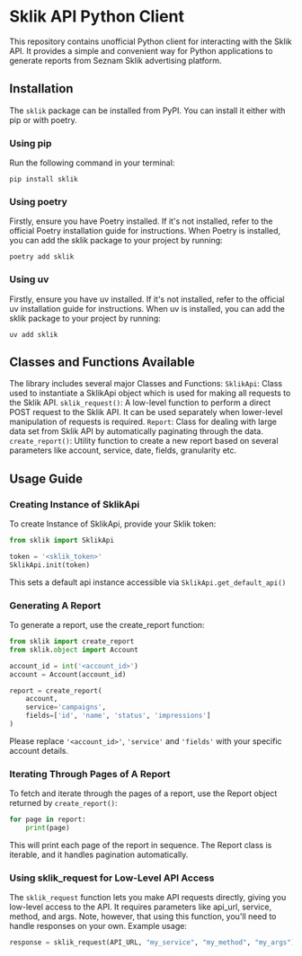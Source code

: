 # Sklik API Python Client
This repository contains unofficial Python client for interacting with the Sklik API. It provides a simple and convenient way for Python applications to generate reports from Seznam Sklik advertising platform.
## Installation
The `sklik` package can be installed from PyPI. You can install it either with pip or with poetry.
### Using pip
Run the following command in your terminal:
```
pip install sklik
```
### Using poetry
Firstly, ensure you have Poetry installed. If it's not installed, refer to the official Poetry installation guide for instructions.
When Poetry is installed, you can add the sklik package to your project by running:
```
poetry add sklik
```
### Using uv
Firstly, ensure you have uv installed. If it's not installed, refer to the official uv installation guide for instructions.
When uv is installed, you can add the sklik package to your project by running:
```
uv add sklik
```
## Classes and Functions Available
The library includes several major Classes and Functions:
`SklikApi`: Class used to instantiate a SklikApi object which is used for making all requests to the Sklik API.
`sklik_request()`: A low-level function to perform a direct POST request to the Sklik API. It can be used separately when lower-level manipulation of requests is required.
`Report`: Class for dealing with large data set from Sklik API by automatically paginating through the data.
`create_report()`: Utility function to create a new report based on several parameters like account, service, date, fields, granularity etc.
## Usage Guide
### Creating Instance of SklikApi
To create Instance of SklikApi, provide your Sklik token:
```python
from sklik import SklikApi

token = '<sklik_token>'
SklikApi.init(token)
```
This sets a default api instance accessible via `SklikApi.get_default_api()`
### Generating A Report
To generate a report, use the create_report function:
```python
from sklik import create_report
from sklik.object import Account

account_id = int('<account_id>')
account = Account(account_id)

report = create_report(
    account, 
    service='campaigns',
    fields=['id', 'name', 'status', 'impressions']
)
```
Please replace `'<account_id>'`, `'service'` and `'fields'` with your specific account details.
### Iterating Through Pages of A Report
To fetch and iterate through the pages of a report, use the Report object returned by `create_report()`:
```python
for page in report:
    print(page)
```
This will print each page of the report in sequence. The Report class is iterable, and it handles pagination automatically.
### Using sklik_request for Low-Level API Access
The `sklik_request` function lets you make API requests directly, giving you low-level access to the API. It requires parameters like api_url, service, method, and args. Note, however, that using this function, you'll need to handle responses on your own.
Example usage:
```python
response = sklik_request(API_URL, "my_service", "my_method", "my_args")
```
